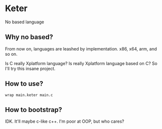 # Keter
No based language

## Why no based?
From now on, languages are leashed by implementation. x86, x64, arm, and so on.

Is C really Xplatform language?
Is really Xplatform language based on C?
So I'll try this insane project.

## How to use?
```
wrap main.keter main.c
```

## How to bootstrap?
IDK.
It'll maybe c-like c++.
I'm poor at OOP, but who cares?